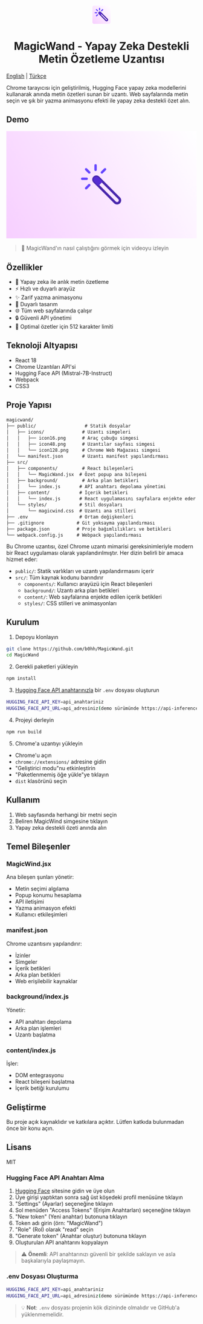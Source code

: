 <div align="center">
  <img src="public/icons/icon48.png" alt="MagicWind Logo" width="48" height="48">
  <h1>MagicWand - Yapay Zeka Destekli Metin Özetleme Uzantısı</h1>
</div>

[English](#magicwind---ai-text-summarizer-chrome-extension) | [Türkçe](#magicwind---yapay-zeka-destekli-metin-özetleme-uzantısı)

Chrome tarayıcısı için geliştirilmiş, Hugging Face yapay zeka modellerini kullanarak anında metin özetleri sunan bir uzantı. Web sayfalarında metin seçin ve şık bir yazma animasyonu efekti ile yapay zeka destekli özet alın.

## Demo

[![MagicWand Demo](public/icons/thumb.png)](https://www.youtube.com/watch?v=xf8okKYA8qs)

> 🎥 MagicWand'ın nasıl çalıştığını görmek için videoyu izleyin

## Özellikler

- 🤖 Yapay zeka ile anlık metin özetleme
- ⚡ Hızlı ve duyarlı arayüz
- ✨ Zarif yazma animasyonu
- 📱 Duyarlı tasarım
- 🌐 Tüm web sayfalarında çalışır
- 🔒 Güvenli API yönetimi
- 📝 Optimal özetler için 512 karakter limiti

## Teknoloji Altyapısı

- React 18
- Chrome Uzantıları API'si
- Hugging Face API (Mistral-7B-Instruct)
- Webpack
- CSS3

## Proje Yapısı

```
magicwand/
├── public/                  # Statik dosyalar
│   ├── icons/              # Uzantı simgeleri
│   │   ├── icon16.png      # Araç çubuğu simgesi
│   │   ├── icon48.png      # Uzantılar sayfası simgesi
│   │   └── icon128.png     # Chrome Web Mağazası simgesi
│   └── manifest.json       # Uzantı manifest yapılandırması
├── src/
│   ├── components/         # React bileşenleri
│   │   └── MagicWand.jsx  # Özet popup ana bileşeni
│   ├── background/         # Arka plan betikleri
│   │   └── index.js       # API anahtarı depolama yönetimi
│   ├── content/           # İçerik betikleri
│   │   └── index.js       # React uygulamasını sayfalara enjekte eder
│   └── styles/            # Stil dosyaları
│       └── magicwind.css  # Uzantı ana stilleri
├── .env                   # Ortam değişkenleri
├── .gitignore            # Git yoksayma yapılandırması
├── package.json          # Proje bağımlılıkları ve betikleri
└── webpack.config.js     # Webpack yapılandırması
```

Bu Chrome uzantısı, özel Chrome uzantı mimarisi gereksinimleriyle modern bir React uygulaması olarak yapılandırılmıştır. Her dizin belirli bir amaca hizmet eder:

- `public/`: Statik varlıkları ve uzantı yapılandırmasını içerir
- `src/`: Tüm kaynak kodunu barındırır
  - `components/`: Kullanıcı arayüzü için React bileşenleri
  - `background/`: Uzantı arka plan betikleri
  - `content/`: Web sayfalarına enjekte edilen içerik betikleri
  - `styles/`: CSS stilleri ve animasyonları

## Kurulum

1. Depoyu klonlayın
```bash
git clone https://github.com/b0hh/MagicWand.git
cd MagicWand
```

2. Gerekli paketleri yükleyin
```bash
npm install
```

3. [Hugging Face API anahtarınızla](#hugging-face-api-anahtarı-alma) bir `.env` dosyası oluşturun
```bash
HUGGING_FACE_API_KEY=api_anahtariniz
HUGGING_FACE_API_URL=api_adresiniz(demo sürümünde https://api-inference.huggingface.co/models/mistralai/Mistral-7B-Instruct)
```

4. Projeyi derleyin
```bash
npm run build
```

5. Chrome'a uzantıyı yükleyin
- Chrome'u açın
- `chrome://extensions/` adresine gidin
- "Geliştirici modu"nu etkinleştirin
- "Paketlenmemiş öğe yükle"ye tıklayın
- `dist` klasörünü seçin

## Kullanım

1. Web sayfasında herhangi bir metni seçin
2. Beliren MagicWind simgesine tıklayın
3. Yapay zeka destekli özeti anında alın

## Temel Bileşenler

### MagicWind.jsx
Ana bileşen şunları yönetir:
- Metin seçimi algılama
- Popup konumu hesaplama
- API iletişimi
- Yazma animasyon efekti
- Kullanıcı etkileşimleri

### manifest.json
Chrome uzantısını yapılandırır:
- İzinler
- Simgeler
- İçerik betikleri
- Arka plan betikleri
- Web erişilebilir kaynaklar

### background/index.js
Yönetir:
- API anahtarı depolama
- Arka plan işlemleri
- Uzantı başlatma

### content/index.js
İşler:
- DOM entegrasyonu
- React bileşeni başlatma
- İçerik betiği kurulumu

## Geliştirme

Bu proje açık kaynaklıdır ve katkılara açıktır. Lütfen katkıda bulunmadan önce bir konu açın.

## Lisans

MIT

### Hugging Face API Anahtarı Alma

1. [Hugging Face](https://huggingface.co/) sitesine gidin ve üye olun
2. Üye girişi yaptıktan sonra sağ üst köşedeki profil menüsüne tıklayın
3. "Settings" (Ayarlar) seçeneğine tıklayın
4. Sol menüden "Access Tokens" (Erişim Anahtarları) seçeneğine tıklayın
5. "New token" (Yeni anahtar) butonuna tıklayın
6. Token adı girin (örn: "MagicWand")
7. "Role" (Rol) olarak "read" seçin
8. "Generate token" (Anahtar oluştur) butonuna tıklayın
9. Oluşturulan API anahtarını kopyalayın

> ⚠️ **Önemli**: API anahtarınızı güvenli bir şekilde saklayın ve asla başkalarıyla paylaşmayın.

### .env Dosyası Oluşturma

```bash
HUGGING_FACE_API_KEY=api_anahtariniz
HUGGING_FACE_API_URL=api_adresiniz(demo sürümünde https://api-inference.huggingface.co/models/mistralai/Mistral-7B-Instruct)
```

> 💡 **Not**: `.env` dosyası projenin kök dizininde olmalıdır ve GitHub'a yüklenmemelidir.